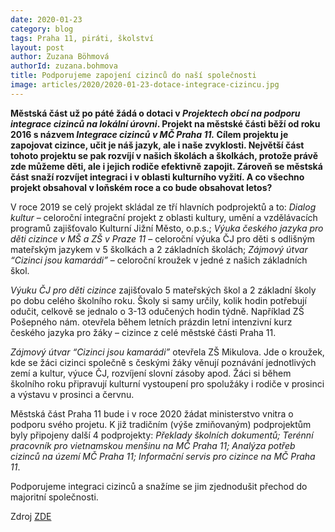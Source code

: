 ```yaml
---
date: 2020-01-23
category: blog
tags: Praha 11, piráti, školství
layout: post
author: Zuzana Böhmová
authorId: zuzana.bohmova
title: Podporujeme zapojení cizinců do naší společnosti
image: articles/2020/2020-01-23-dotace-integrace-cizincu.jpg
---
```


**Městská část už po páté žádá o dotaci v *Projektech obcí na podporu integrace cizinců na lokální úrovni*. Projekt na městské části běží od roku 2016 s názvem *Integrace cizinců v MČ Praha 11.* Cílem projektu je zapojovat cizince, učit je náš jazyk, ale i naše zvyklosti. Největší část tohoto projektu se pak rozvíjí v našich školách a školkách, protože právě zde můžeme děti, ale i jejich rodiče efektivně zapojit. Zároveň se městská část snaží rozvíjet integraci i v oblasti kulturního vyžití. A co všechno projekt obsahoval v loňském roce a co bude obsahovat letos?**

V roce 2019 se celý projekt skládal ze tří hlavních podprojektů a to: *Dialog kultur* – celoroční integrační projekt z oblasti kultury, umění a vzdělávacích programů zajišťovalo Kulturní Jižní Město, o.p.s.; *Výuka českého jazyka pro děti cizince v MŠ a ZŠ v Praze 11* – celoroční výuka ČJ pro děti s odlišným mateřským jazykem v 5 školkách a 2 základních školách; *Zájmový útvar “Cizinci jsou kamarádi”* – celoroční kroužek v jedné z našich základních škol.

*Výuku ČJ pro děti cizince* zajišťovalo 5 mateřských škol a 2 základní školy po dobu celého školního roku. Školy si samy určily, kolik hodin potřebují odučit, celkově se jednalo o 3-13 odučených hodin týdně. Například ZŠ Pošepného nám. otevřela během letních prázdin letní intenzivní kurz českého jazyka pro žáky – cizince z celé městské části Praha 11.

*Zájmový útvar “Cizinci jsou kamarádi”* otevřela ZŠ Mikulova. Jde o kroužek, kde se žáci cizinci společně s českými žáky věnují poznávání jednotlivých zemí a kultur, výuce ČJ, rozvíjení slovní zásoby apod. Žáci si během školního roku připravují kulturní vystoupení pro spolužáky i rodiče v prosinci a výstavu v prosinci a červnu.

Městská část Praha 11 bude i v roce 2020 žádat ministerstvo vnitra o podporu svého projetu. K již tradičním (výše zmiňovaným) podprojektům byly připojeny další 4 podprojekty: *Překlady školních dokumentů; Terénní pracovník pro vietnamskou menšinu na MČ Praha 11; Analýza potřeb cizinců na území MČ Praha 11; Informační servis pro cizince na MČ Praha 11*.

Podporujeme integraci cizinců a snažíme se jim zjednodušit přechod do majoritní společnosti.

Zdroj [ZDE](https://www.praha11.cz/cs/mestska-cast/skolstvi/aktuality-ze-skolstvi/projekty-obci-na-podporu-integrace-cizincu-na-lokalni-urovni-v-roce-2019-a-2020.html)
